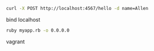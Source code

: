```sh
curl -X POST http://localhost:4567/hello -d name=Allen
```

bind localhost
```sh
ruby myapp.rb -o 0.0.0.0
```

vagrant